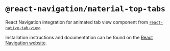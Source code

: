 # `@react-navigation/material-top-tabs`

React Navigation integration for animated tab view component from [`react-native-tab-view`](https://github.com/satya164/react-native-tab-view).

Installation instructions and documentation can be found on the [React Navigation website](https://reactnavigation.org/docs/material-top-tab-navigator/).
